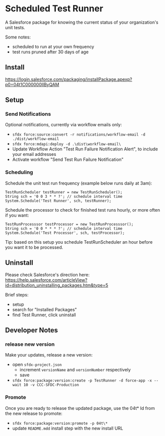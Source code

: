 # Scheduled Test Runner

A Salesforce package for knowing the current status of your organization's unit tests.

Some notes:

-   scheduled to run at your own frequency
-   test runs pruned after 30 days of age

## Install

https://login.salesforce.com/packaging/installPackage.apexp?p0=04t1C000000lIByQAM

## Setup

### Send Notifications

Optional notifications, currently via workflow emails only:

-   `sfdx force:source:convert -r notifications/workflow-email -d ./dist/workflow-email`
-   `sfdx force:mdapi:deploy -d .\dist\workflow-email\`
-   Update Workflow Action "Test Run Failure Notification Alert", to include your email addresses
-   Activate workflow "Send Test Run Failure Notification"

### Scheduling

Schedule the unit test run frequency (example below runs daily at 3am):

```
TestRunScheduler testRunner = new TestRunScheduler();
String sch = '0 0 3 * * ?'; // schedule interval time
System.Schedule('Test Runner', sch, testRunner);
```

Schedule the processor to check for finished test runs hourly, or more often if you want:

```
TestRunProcesssor testProcessor = new TestRunProcesssor();
String sch = '0 0 * * * ?'; // schedule interval time
System.Schedule('Test Processor', sch, testProcessor);
```

Tip: based on this setup you schedule TestRunScheduler an hour before you want it to be processed.

## Uninstall

Please check Salesforce's direction here: https://help.salesforce.com/articleView?id=distribution_uninstalling_packages.htm&type=5

Brief steps:

-   setup
-   search for "Installed Packages"
-   find Test Runner, click uninstall

## Developer Notes

### release new version

Make your updates, release a new version:

-   open `sfdx-project.json`
    -   increment `versionName` and `versionNumber` respectively
    -   save
-   `sfdx force:package:version:create -p TestRunner -d force-app -x --wait 10 -v CCC-SFDC-Production`

### Promote

Once you are ready to release the updated package, use the 04t\* Id from the new release to promote:

-   `sfdx force:package:version:promote -p 04t\*`
-   update `README.mdd` install step with the new install URL
